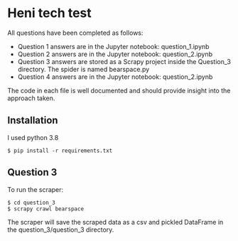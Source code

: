 # Heni tech test
All questions have been completed as follows:
- Question 1 answers are in the Jupyter notebook: question_1.ipynb
- Question 2 answers are in the Jupyter notebook: question_2.ipynb
- Question 3 answers are stored as a Scrapy project inside the Question_3 directory. The spider is named bearspace.py
- Question 4 answers are in the Jupyter notebook: question_2.ipynb

The code in each file is well documented and should provide insight into the approach taken.

## Installation
I used python 3.8

    $ pip install -r requirements.txt

## Question 3
To run the scraper:

    $ cd question_3    
    $ scrapy crawl bearspace

The scraper will save the scraped data as a csv and pickled DataFrame in the question_3/question_3 directory.
